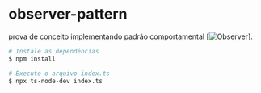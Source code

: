 # observer-pattern
prova de conceito implementando padrão comportamental [![Observer](https://refactoring.guru/pt-br/design-patterns/observer)].

```bash
# Instale as dependências
$ npm install

# Execute o arquivo index.ts
$ npx ts-node-dev index.ts
```

